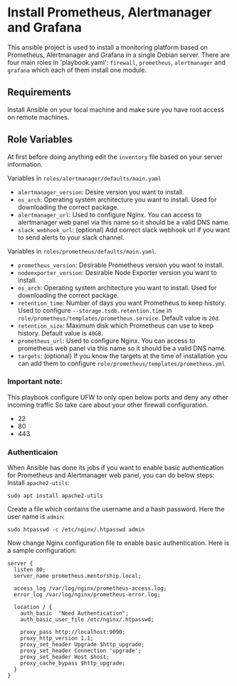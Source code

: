 # Install Prometheus, Alertmanager and Grafana
This ansible project is used to install a monitoring platform based on Prometheus, Alertmanager and Grafana in a single Debian server. There are four main roles in 'playbook.yaml': `firewall`, `prometheus`, `alertmanager` and `grafana` which each of them install one module. 

## Requirements
Install Ansible on your local machine and make sure you have root access on remote machines.

## Role Variables
At first before doing anything edit the `inventory` file based on your server information.

Variables in `roles/alertmanager/defaults/main.yaml`

* `alertmanager_version`: Desire version you want to install.
* `os_arch`: Operating system architecture you want to install. Used for downloading the correct package.
* `alertmanager_url`: Used to configure Nginx. You can access to alertmanager web panel via this name so it should be a valid DNS name.
* `slack_webhook_url`: (optional) Add correct slack webhook url if you want to send alerts to your slack channel.

Variables in `roles/prometheus/defaults/main.yaml`.

* `prometheus_version`: Desirable Prometheus version you want to install.
* `nodeexporter_version`: Desirable Node Exporter version you want to install.
* `os_arch`: Operating system architecture you want to install. Used for downloading the correct package.
* `retention_time`: Number of days you want Prometheus to keep history. Used to configure `--storage.tsdb.retention.time` in `role/prometheus/templates/prometheus.service`. Default value is `20d`.
* `retention_size`: Maximum disk which Prometheus can use to keep history. Default value is `40GB`.
* `prometheus_url`: Used to configure Nginx. You can access to prometheus web panel via this name so it should be a valid DNS name.
* `targets`: (optional) If you know the targets at the time of installation you can add them to configure `role/prometheus/templates/prometheus.yml`


### Important note:
This playbook configure UFW to only open below ports and deny any other incoming traffic So take care about your other firewall configuration.

* 22
* 80
* 443

### Authenticaion
When Ansible has done its jobs if you want to enable basic authentication for Prometheus and Alertmanager web panel, you can do below steps:
Install `apache2-utils`:
~~~~
sudo apt install apache2-utils
~~~~

Create a file which contains the username and a hash password. Here the user name is `admin`:
~~~~
sudo htpasswd -c /etc/nginx/.htpasswd admin
~~~~

Now change Nginx configuration file to enable basic authentication. Here is a sample configuration:
~~~~
server {
  listen 80;
  server_name prometheus.mentorship.local;

  access_log /var/log/nginx/prometheus-access.log;
  error_log /var/log/nginx/prometheus-error.log;

  location / {
    auth_basic  "Need Authentication";
    auth_basic_user_file /etc/nginx/.htpasswd;

    proxy_pass http://localhost:9090;
    proxy_http_version 1.1;
    proxy_set_header Upgrade $http_upgrade;
    proxy_set_header Connection 'upgrade';
    proxy_set_header Host $host;
    proxy_cache_bypass $http_upgrade;
  }
}
~~~~
